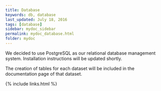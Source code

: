 ```yaml
---
title: Database
keywords: db, database
last_updated: July 18, 2016
tags: [database]
sidebar: mydoc_sidebar
permalink: mydoc_database.html
folder: mydoc
---
```


We decided to use PostgreSQL as our relational database management system.
Installation instructions will be updated shortly.

The creation of tables for each dataset will be included in the documentation
page of that dataset.

{% include links.html %}
